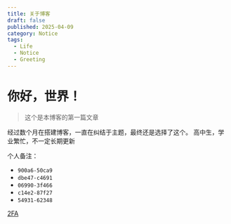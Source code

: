 ```yaml
---
title: 关于博客
draft: false
published: 2025-04-09
category: Notice
tags:
  - Life
  - Notice
  - Greeting
---
```

# 你好，世界！

> 这个是本博客的第一篇文章

经过数个月在搭建博客，一直在纠结于主题，最终还是选择了这个。 高中生，学业繁忙，不一定长期更新

个人备注：
- `900a6-50ca9`
- `dbe47-c4691`
- `06990-3f466`
- `c14e2-87f27`
- `54931-62348`

[2FA](https://2faotp.cn/)
